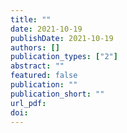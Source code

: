 ```yaml
---
title: ""
date: 2021-10-19
publishDate: 2021-10-19
authors: []
publication_types: ["2"]
abstract: ""
featured: false
publication: ""
publication_short: ""
url_pdf: 
doi: 
---
```


